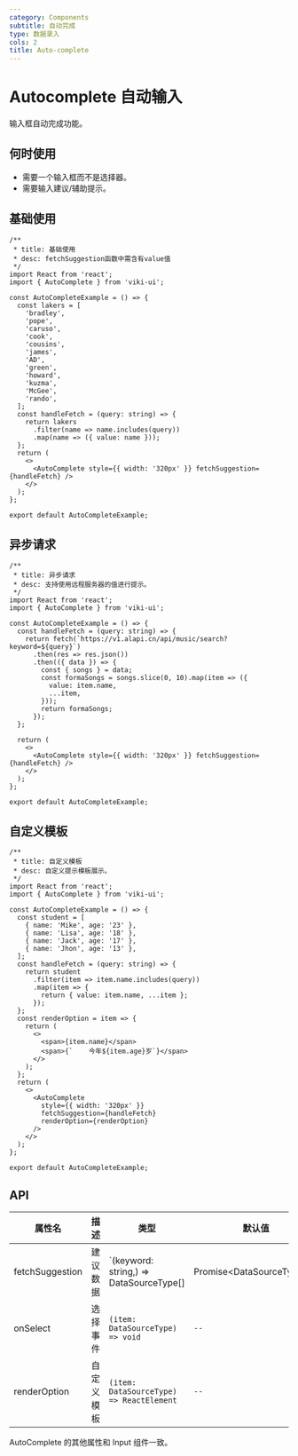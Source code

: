 ```yaml
---
category: Components
subtitle: 自动完成
type: 数据录入
cols: 2
title: Auto-complete
---
```


# Autocomplete 自动输入

输入框自动完成功能。

## 何时使用

- 需要一个输入框而不是选择器。
- 需要输入建议/辅助提示。

## 基础使用

```tsx
/**
 * title: 基础使用
 * desc: fetchSuggestion函数中需含有value值
 */
import React from 'react';
import { AutoComplete } from 'viki-ui';

const AutoCompleteExample = () => {
  const lakers = [
    'bradley',
    'pope',
    'caruso',
    'cook',
    'cousins',
    'james',
    'AD',
    'green',
    'howard',
    'kuzma',
    'McGee',
    'rando',
  ];
  const handleFetch = (query: string) => {
    return lakers
      .filter(name => name.includes(query))
      .map(name => ({ value: name }));
  };
  return (
    <>
      <AutoComplete style={{ width: '320px' }} fetchSuggestion={handleFetch} />
    </>
  );
};

export default AutoCompleteExample;
```

## 异步请求

```tsx
/**
 * title: 异步请求
 * desc: 支持使用远程服务器的值进行提示。
 */
import React from 'react';
import { AutoComplete } from 'viki-ui';

const AutoCompleteExample = () => {
  const handleFetch = (query: string) => {
    return fetch(`https://v1.alapi.cn/api/music/search?keyword=${query}`)
      .then(res => res.json())
      .then(({ data }) => {
        const { songs } = data;
        const formaSongs = songs.slice(0, 10).map(item => ({
          value: item.name,
          ...item,
        }));
        return formaSongs;
      });
  };

  return (
    <>
      <AutoComplete style={{ width: '320px' }} fetchSuggestion={handleFetch} />
    </>
  );
};

export default AutoCompleteExample;
```

## 自定义模板

```tsx
/**
 * title: 自定义模板
 * desc: 自定义提示模板展示。
 */
import React from 'react';
import { AutoComplete } from 'viki-ui';

const AutoCompleteExample = () => {
  const student = [
    { name: 'Mike', age: '23' },
    { name: 'Lisa', age: '18' },
    { name: 'Jack', age: '17' },
    { name: 'Jhon', age: '13' },
  ];
  const handleFetch = (query: string) => {
    return student
      .filter(item => item.name.includes(query))
      .map(item => {
        return { value: item.name, ...item };
      });
  };
  const renderOption = item => {
    return (
      <>
        <span>{item.name}</span>
        <span>{`    今年${item.age}岁`}</span>
      </>
    );
  };
  return (
    <>
      <AutoComplete
        style={{ width: '320px' }}
        fetchSuggestion={handleFetch}
        renderOption={renderOption}
      />
    </>
  );
};

export default AutoCompleteExample;
```

## API

| 属性名          | 描述       | 类型                                                                 | 默认值 |
| --------------- | ---------- | -------------------------------------------------------------------- | ------ |
| fetchSuggestion | 建议数据   | `(keyword: string,) => DataSourceType[] | Promise<DataSourceType[]>` | `--`   |
| onSelect        | 选择事件   | `(item: DataSourceType) => void`                                     | `--`   |
| renderOption    | 自定义模板 | `(item: DataSourceType) => ReactElement`                             | `--`   |

AutoComplete 的其他属性和 Input 组件一致。
